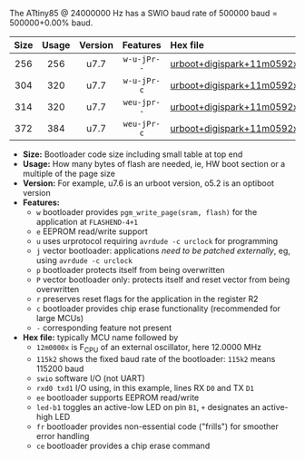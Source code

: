 The ATtiny85 @ 24000000 Hz has a SWIO baud rate of 500000 baud = 500000+0.00% baud.

|Size|Usage|Version|Features|Hex file|
|:-:|:-:|:-:|:-:|:--|
|256|256|u7.7|`w-u-jPr--`|[urboot+digispark+11m0592x++230k4_swio_rxb4_txb3_led+b1.hex](https://raw.githubusercontent.com/stefanrueger/urboot.hex/main/boards/digispark/external_oscillator/fcpu+11m0592_Hz/br++230k4_bps/urboot+digispark+11m0592x++230k4_swio_rxb4_txb3_led+b1.hex)|
|304|320|u7.7|`w-u-jPr-c`|[urboot+digispark+11m0592x++230k4_swio_rxb4_txb3_led+b1_fr_ce.hex](https://raw.githubusercontent.com/stefanrueger/urboot.hex/main/boards/digispark/external_oscillator/fcpu+11m0592_Hz/br++230k4_bps/urboot+digispark+11m0592x++230k4_swio_rxb4_txb3_led+b1_fr_ce.hex)|
|314|320|u7.7|`weu-jpr--`|[urboot+digispark+11m0592x++230k4_swio_rxb4_txb3_ee_led+b1.hex](https://raw.githubusercontent.com/stefanrueger/urboot.hex/main/boards/digispark/external_oscillator/fcpu+11m0592_Hz/br++230k4_bps/urboot+digispark+11m0592x++230k4_swio_rxb4_txb3_ee_led+b1.hex)|
|372|384|u7.7|`weu-jPr-c`|[urboot+digispark+11m0592x++230k4_swio_rxb4_txb3_ee_led+b1_fr_ce.hex](https://raw.githubusercontent.com/stefanrueger/urboot.hex/main/boards/digispark/external_oscillator/fcpu+11m0592_Hz/br++230k4_bps/urboot+digispark+11m0592x++230k4_swio_rxb4_txb3_ee_led+b1_fr_ce.hex)|

- **Size:** Bootloader code size including small table at top end
- **Usage:** How many bytes of flash are needed, ie, HW boot section or a multiple of the page size
- **Version:** For example, u7.6 is an urboot version, o5.2 is an optiboot version
- **Features:**
  + `w` bootloader provides `pgm_write_page(sram, flash)` for the application at `FLASHEND-4+1`
  + `e` EEPROM read/write support
  + `u` uses urprotocol requiring `avrdude -c urclock` for programming
  + `j` vector bootloader: applications *need to be patched externally*, eg, using `avrdude -c urclock`
  + `p` bootloader protects itself from being overwritten
  + `P` vector bootloader only: protects itself and reset vector from being overwritten
  + `r` preserves reset flags for the application in the register R2
  + `c` bootloader provides chip erase functionality (recommended for large MCUs)
  + `-` corresponding feature not present
- **Hex file:** typically MCU name followed by
  + `12m0000x` is F<sub>CPU</sub> of an external oscillator, here 12.0000 MHz
  + `115k2` shows the fixed baud rate of the bootloader: `115k2` means 115200 baud
  + `swio` software I/O (not UART)
  + `rxd0 txd1` I/O using, in this example, lines RX `D0` and TX `D1`
  + `ee` bootloader supports EEPROM read/write
  + `led-b1` toggles an active-low LED on pin `B1`, `+` designates an active-high LED
  + `fr` bootloader provides non-essential code ("frills") for smoother error handling
  + `ce` bootloader provides a chip erase command
